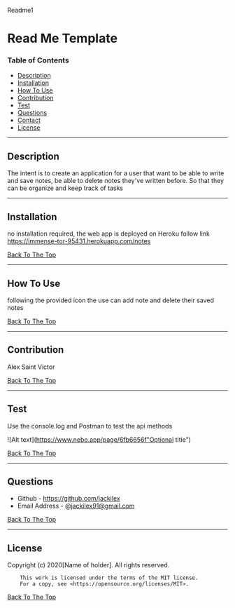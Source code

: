 Readme1
# Read Me Template

### Table of Contents
- [Description](#description)
- [Installation](#how-to-use)
- [How To Use](#how-to-use)
- [Contribution](#contribution)
- [Test](#test)
- [Questions](#questions)
- [Contact](#contact)
- [License](#license)

---

## Description
The intent is to create an application for a user that  want to be able to write and save notes, be able to delete notes they've written before. So that they can be organize and keep track of tasks


---
## Installation
no installation required, the web app is deployed on Heroku follow link https://immense-tor-95431.herokuapp.com/notes


[Back To The Top](#read-me-template)

---

## How To Use
following the provided icon the use can add note and delete their saved notes 

[Back To The Top](#read-me-template)

---
## Contribution
Alex Saint Victor

[Back To The Top](#read-me-template)

---

## Test
Use the console.log and Postman to test the api methods

![Alt text](https://www.nebo.app/page/6fb6656f"Optional title")

[Back To The Top](#read-me-template)

---

## Questions
- Github - https://github.com/jackilex
- Email Address - @jackilex91@gmail.com

[Back To The Top](#read-me-template)

---

## License
Copyright (c) 2020[Name of holder]. All rights reserved.
        
        This work is licensed under the terms of the MIT license.  
        For a copy, see <https://opensource.org/licenses/MIT>.

[Back To The Top](#read-me-template)
